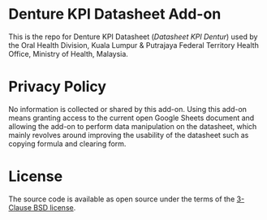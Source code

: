 # Denture KPI Datasheet Add-on
This is the repo for Denture KPI Datasheet (_Datasheet KPI Dentur_) used by the Oral Health Division, Kuala Lumpur & Putrajaya Federal Territory Health Office, Ministry of Health, Malaysia.

# Privacy Policy
No information is collected or shared by this add-on. Using this add-on means granting access to the current open Google Sheets document and allowing the add-on to perform data manipulation on the datasheet, which mainly revolves around improving the usability of the datasheet such as copying formula and clearing form.

# License
The source code is available as open source under the terms of the [3-Clause BSD license](https://opensource.org/license/bsd-3-clause/).